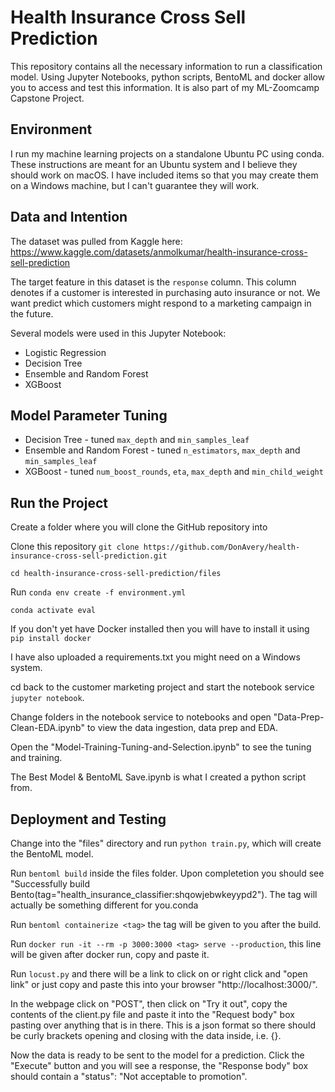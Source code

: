 # Health Insurance Cross Sell Prediction
This repository contains all the necessary information to run a classification model. Using Jupyter Notebooks, python scripts, BentoML and docker allow you to access and test this information.  It is also part of my ML-Zoomcamp Capstone Project.

## Environment
I run my machine learning projects on a standalone Ubuntu PC using conda. These instructions are meant for an Ubuntu system and I believe they should work on macOS. I have included items so that you may create them on a Windows machine, but I can't guarantee they will work.

## Data and Intention

The dataset was pulled from Kaggle here: https://www.kaggle.com/datasets/anmolkumar/health-insurance-cross-sell-prediction

The target feature in this dataset is the `response` column. This column denotes if a customer is interested in purchasing auto insurance or not. We want predict which customers might respond to a marketing campaign in the future.

Several models were used in this Jupyter Notebook:

- Logistic Regression
- Decision Tree
- Ensemble and Random Forest
- XGBoost

## Model Parameter Tuning
- Decision Tree - tuned `max_depth` and `min_samples_leaf`
- Ensemble and Random Forest - tuned `n_estimators`, `max_depth` and `min_samples_leaf`
- XGBoost - tuned `num_boost_rounds`, `eta`, `max_depth` and `min_child_weight`

## Run the Project

Create a folder where you will clone the GitHub repository into

Clone this repository `git clone https://github.com/DonAvery/health-insurance-cross-sell-prediction.git`

`cd health-insurance-cross-sell-prediction/files`

Run `conda env create -f environment.yml`

`conda activate eval`

If you don't yet have Docker installed then you will have to install it using `pip install docker`


I have also uploaded a requirements.txt you might need on a Windows system.

cd back to the customer marketing project and start the notebook service `jupyter notebook`.

Change folders in the notebook service to notebooks and open "Data-Prep-Clean-EDA.ipynb" to view the data ingestion, data prep and EDA.

Open the "Model-Training-Tuning-and-Selection.ipynb" to see the tuning and training.

The Best Model & BentoML Save.ipynb is what I created a python script from.

## Deployment and Testing

Change into the "files" directory and run `python train.py`, which will create the BentoML model.

Run `bentoml build` inside the files folder. Upon completetion you should see "Successfully build Bento(tag="health_insurance_classifier:shqowjebwkeyypd2"). The tag will actually be something different for you.conda 

Run `bentoml containerize <tag>` the tag will be given to you after the build.

Run `docker run -it --rm -p 3000:3000 <tag> serve --production`, this line will be given after docker run, copy and paste it.

Run `locust.py` and there will be a link to click on or right click and "open link" or just copy and paste this into your browser "http://localhost:3000/".

In the webpage click on "POST", then click on "Try it out", copy the contents of the client.py file and paste it into the "Request body" box pasting over anything that is in there.  This is a json format so there should be curly brackets opening and closing with the data inside, i.e. {}.

Now the data is ready to be sent to the model for a prediction.  Click the "Execute" button and you will see a response, the "Response body" box should contain a "status": "Not acceptable to promotion".
